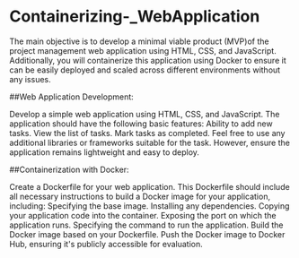 # Containerizing-_WebApplication
The main objective is to develop a minimal viable product (MVP)of the project management web application using HTML, CSS, and JavaScript. Additionally, you will containerize this application using Docker to ensure it can be easily deployed and scaled across different environments without any issues.

##Web Application Development:

Develop a simple web application using HTML, CSS, and JavaScript. The application should have the following basic features:
Ability to add new tasks.
View the list of tasks.
Mark tasks as completed.
Feel free to use any additional libraries or frameworks suitable for the task. However, ensure the application remains lightweight and easy to deploy.

##Containerization with Docker:

Create a Dockerfile for your web application. This Dockerfile should include all necessary instructions to build a Docker image for your application, including:
Specifying the base image.
Installing any dependencies.
Copying your application code into the container.
Exposing the port on which the application runs.
Specifying the command to run the application.
Build the Docker image based on your Dockerfile.
Push the Docker image to Docker Hub, ensuring it's publicly accessible for evaluation.
